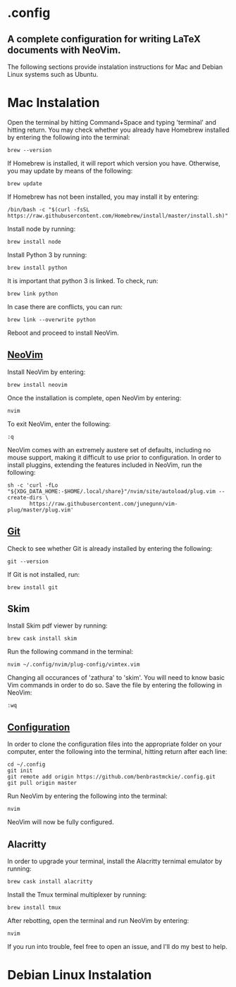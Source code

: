 # .config
A complete configuration for writing LaTeX documents with NeoVim.
---
The following sections provide instalation instructions for Mac and Debian Linux systems such as Ubuntu.
# Mac Instalation
Open the terminal by hitting Command+Space and typing 'terminal' and hitting return.
You may check whether you already have Homebrew installed by entering the following into the terminal:
```
brew --version
```
If Homebrew is installed, it will report which version you have.
Otherwise, you may update by means of the following:
```
brew update
```
If Homebrew has not been installed, you may install it by entering:
```
/bin/bash -c "$(curl -fsSL https://raw.githubusercontent.com/Homebrew/install/master/install.sh)"
```
Install node by running:
```
brew install node
```
Install Python 3 by running:
```
brew install python
```
It is important that python 3 is linked. To check, run:
```
brew link python
```
In case there are conflicts, you can run:
```
brew link --overwrite python
```
Reboot and proceed to install NeoVim.

## [NeoVim](https://neovim.io/)
Install NeoVim by entering:
```
brew install neovim
```
Once the installation is complete, open NeoVim by entering:
```
nvim
```
To exit NeoVim, enter the following:
```
:q
```
NeoVim comes with an extremely austere set of defaults, including no mouse support, making it difficult to use prior to configuration.
In order to install pluggins, extending the features included in NeoVim, run the following:
```
sh -c 'curl -fLo "${XDG_DATA_HOME:-$HOME/.local/share}"/nvim/site/autoload/plug.vim --create-dirs \
       https://raw.githubusercontent.com/junegunn/vim-plug/master/plug.vim'
```
## [Git](https://git-scm.com/)
Check to see whether Git is already installed by entering the following:
```
git --version
```
If Git is not installed, run:
```
brew install git
```
## Skim
Install Skim pdf viewer by running:
```
brew cask install skim
```
Run the following command in the terminal:
```
nvim ~/.config/nvim/plug-config/vimtex.vim
```
Changing all occurances of 'zathura' to 'skim'.
You will need to know basic Vim commands in order to do so.
Save the file by entering the following in NeoVim:
```
:wq
```
## [Configuration](https://github.com/benbrastmckie/.config)
In order to clone the configuration files into the appropriate folder on your computer, enter the following into the terminal, hitting return after each line:
```
cd ~/.config
git init
git remote add origin https://github.com/benbrastmckie/.config.git
git pull origin master
```
Run NeoVim by entering the following into the terminal:
```
nvim
```
NeoVim will now be fully configured.
## Alacritty
In order to upgrade your terminal, install the Alacritty ternimal emulator by running:
```
brew cask install alacritty
```
Install the Tmux terminal multiplexer by running:
```
brew install tmux
```
After rebotting, open the terminal and run NeoVim by entering:
```
nvim
```
If you run into trouble, feel free to open an issue, and I'll do my best to help.
# Debian Linux Instalation

